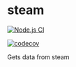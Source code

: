 # steam

[![Node.js CI](https://github.com/AndreVarandas/steam/actions/workflows/node.js.yml/badge.svg)](https://github.com/AndreVarandas/steam/actions/workflows/node.js.yml)

[![codecov](https://codecov.io/gh/AndreVarandas/steam/branch/main/graph/badge.svg?token=JDDDDK5A04)](https://codecov.io/gh/AndreVarandas/steam)

Gets data from steam
